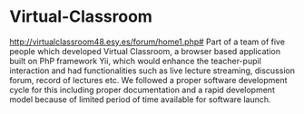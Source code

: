 # Virtual-Classroom
http://virtualclassroom48.esy.es/forum/home1.php#
Part of a team of five people which developed Virtual Classroom, a browser based application built on PhP framework Yii, which would enhance the teacher-pupil interaction and had functionalities such as live lecture streaming, discussion forum, record of lectures etc. We followed a proper software development cycle for this including proper documentation and a rapid development model because of limited period of time available for software launch. 
